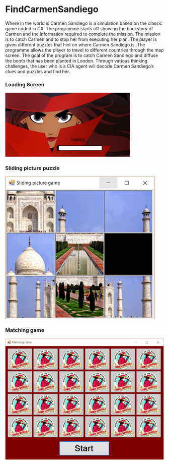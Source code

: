 # FindCarmenSandiego
Where in the world is Carmen Sandiego is a simulation based on the classic game coded in C#. The programme starts off showing the backstory of Carmen and the information required to complete the mission. The mission is to catch Carmen and to stop her from executing her plan. The player is given different puzzles that hint on where Carmen Sandiego is. The programme allows the player to travel to different countries through the map screen. The goal of the program is to catch Carmen Sandiego and diffuse the bomb that has been planted in London. Through various thinking challenges, the user who is a CIA agent will decode Carmen Sandiego’s clues and puzzles and find her. 

### Loading Screen
![Loading Screen](https://github.com/aparnnaH/FindCarmenSandiego/blob/master/carmen1.png)

### Sliding picture puzzle
![Sliding Picture Puzzle](https://github.com/aparnnaH/FindCarmenSandiego/blob/master/carmen2.png)

### Matching game
![Matching game](https://github.com/aparnnaH/FindCarmenSandiego/blob/master/carmen3.png)



